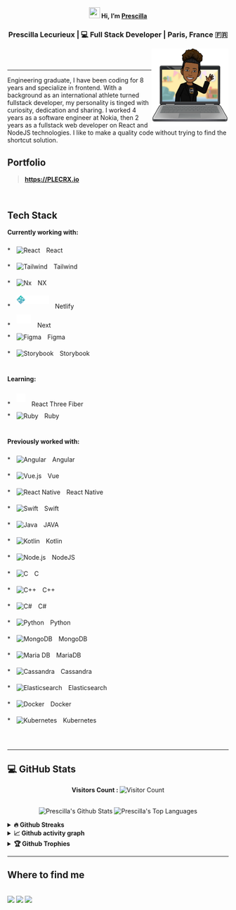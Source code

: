 <div align='center'>
    <strong> <img src="https://media.giphy.com/media/hvRJCLFzcasrR4ia7z/giphy.gif" width="25px" height=25> Hi, I’m <a href="https://plecrx.io">Prescilla</a></strong>
    <h3> Prescilla Lecurieux | 💻 Full Stack Developer | Paris, France  🇫🇷  </h3>
</div>

[<img align="right" height="auto" width="35%" alt="KPN" src="https://github.com/plecrx/plecrx.io/blob/master/public/bitmoji.png"/>](https://plecrx.io)

<br/>

<br/>

-----

Engineering graduate, I have been coding for 8 years and specialize in frontend. 
With a background as an international athlete turned fullstack developer, my personality is tinged with curiosity, dedication and sharing.
I worked 4 years as a software engineer at Nokia, then 2 years as a fullstack web developer on React and NodeJS technologies. I like to make a quality code without trying to find the shortcut solution.
<br/>

## Portfolio
> **https://PLECRX.io**

<br/>

## Tech Stack

**Currently working with:**
<div align="left">
    * <img style="margin: 10px" src="https://profilinator.rishav.dev/skills-assets/react-original-wordmark.svg" alt="React" height="20" /> React 
<br/>
    * <img style="margin: 10px" src="https://upload.wikimedia.org/wikipedia/commons/thumb/d/d5/Tailwind_CSS_Logo.svg/900px-Tailwind_CSS_Logo.svg.png" alt="Tailwind" height="20" /> Tailwind
<br/>
    * <img style="margin: 10px" src="https://raw.githubusercontent.com/nrwl/nx/master/nx-logo.png" alt="Nx" height="20" />  NX  
<br/>
    * <img style="margin: 10px" src="https://github.com/plecrx/plecrx/blob/main/netlify-logo.png" alt="Netlify" height="20" /> Netlify
<br/>
    * <img style="margin: 10px" src="https://github.com/plecrx/plecrx/blob/main/next-logo.png" alt="Next" height="20" /> Next
<br/>
    * <img style="margin: 10px" src="https://profilinator.rishav.dev/skills-assets/figma-icon.svg" alt="Figma" height="20" /> Figma
<br/>
    * <img style="margin: 10px" src="https://cdn.icon-icons.com/icons2/2107/PNG/512/file_type_storybook_icon_130145.png" alt="Storybook" height="20" /> Storybook
</div>

<br/>

**Learning:**
<div align="left">     
    * <img style="margin: 10px" src="https://github.com/plecrx/plecrx/blob/main/react-three-fiber-logo.svg" alt="React Three Fiber" height="20" /> React Three Fiber
<br/>
    * <img style="margin: 10px" src="https://profilinator.rishav.dev/skills-assets/ruby-original-wordmark.svg" alt="Ruby" height="20" /> Ruby
</div>

<br/>

**Previously worked with:**

<div align="left">
    * <img style="margin: 10px" src="https://profilinator.rishav.dev/skills-assets/angularjs-original.svg" alt="Angular" height="20" /> Angular
    <br/> 
    * <img style="margin: 10px" src="https://profilinator.rishav.dev/skills-assets/vuejs-original-wordmark.svg" alt="Vue.js" height="20" /> Vue
    <br/>
    * <img style="margin: 10px" src="https://www.datocms-assets.com/45470/1631026680-logo-react-native.png?fm=webp" alt="React Native" height="20" /> React Native
    <br/>
    * <img style="margin: 10px" src="https://developer.apple.com/assets/elements/icons/swift/swift-64x64_2x.png" alt="Swift" height="20" /> Swift
    <br/>
    * <img style="margin: 10px" src="https://profilinator.rishav.dev/skills-assets/java-original-wordmark.svg" alt="Java" height="20" /> JAVA 
    <br/>
    * <img style="margin: 10px" src="https://profilinator.rishav.dev/skills-assets/kotlinlang-icon.svg" alt="Kotlin" height="20" /> Kotlin
    <br/>
    * <img style="margin: 10px" src="https://profilinator.rishav.dev/skills-assets/nodejs-original-wordmark.svg" alt="Node.js" height="20" /> NodeJS
    <br/>
    * <img style="margin: 10px" src="https://profilinator.rishav.dev/skills-assets/c-original.svg" alt="C" height="20" /> C 
    <br/>
    * <img style="margin: 10px" src="https://profilinator.rishav.dev/skills-assets/cplusplus-original.svg" alt="C++" height="20" /> C++
    <br/>
    * <img style="margin: 10px" src="https://profilinator.rishav.dev/skills-assets/csharp-original.svg" alt="C#" height="20" /> C#
    <br/>
    * <img style="margin: 10px" src="https://profilinator.rishav.dev/skills-assets/python-original.svg" alt="Python" height="20" /> Python
    <br/>
    * <img style="margin: 10px" src="https://profilinator.rishav.dev/skills-assets/mongodb-original-wordmark.svg" alt="MongoDB" height="20" /> MongoDB
    <br/>
    * <img style="margin: 10px" src="https://profilinator.rishav.dev/skills-assets/mariadb.png" alt="Maria DB" height="20" /> MariaDB
    <br/>
    * <img style="margin: 10px" src="https://profilinator.rishav.dev/skills-assets/apache_cassandra-icon.svg" alt="Cassandra" height="20" /> Cassandra
    <br/>
    * <img style="margin: 10px" src="https://profilinator.rishav.dev/skills-assets/elasticsearch.png" alt="Elasticsearch" height="20" /> Elasticsearch
    <br/>
    * <img style="margin: 10px" src="https://profilinator.rishav.dev/skills-assets/docker-original-wordmark.svg" alt="Docker" height="20" /> Docker
    <br/>
    * <img style="margin: 10px" src="https://profilinator.rishav.dev/skills-assets/kubernetes-icon.svg" alt="Kubernetes" height="20" /> Kubernetes
</div>

<br>
<br>

----

## 💻 GitHub Stats

<div align="center">
    <strong>Visitors Count : </strong><img src="https://profile-counter.glitch.me/plecrx/count.svg" alt="Visitor Count">
</div>

<br/>

<p align="center">
    <img alt="Prescilla's Github Stats" src="https://github-readme-stats.vercel.app/api?username=plecrx&amp;show_icons=true&theme=slateorange&hide=contribs,issues&count_private=true&hide_border=true" height="auto" width="55%"/>
    <img alt="Prescilla's Top Languages" src="https://github-readme-stats.vercel.app/api/top-langs/?username=plecrx&layout=compact&theme=slateorange&hide_border=true" height="auto" width="35%"/>
</p>

<details>	
    <summary><b>🔥 Github Streaks</b></summary><br>
    <p align="center">
        <img width="500px" src="https://github-readme-streak-stats.herokuapp.com/?user=plecrx&hide_border=true&theme=slateorange&currStreakNum=ffffff&sideNums=ffffff" alt="plecrx" />
    </p>
</details>

<details>	
    <br/>
  <summary><b>&#x1f4c8; Github activity graph</b></summary>
    <img alt="Prescilla's Activity Graph" src="https://activity-graph.herokuapp.com/graph?username=plecrx&count_private=true&bg_color=36393f&color=ffffff&line=db942a&point=FFFFFF&hide_border=true">
</details>

<details>
    <summary><b>🏆 Github Trophies</b></summary><br/>
       <img alt="Prescilla's Github Trophies" src='https://github-profile-trophy.vercel.app/?username=plecrx&theme=gruvbox&no-frame=true&row=1&&margin-w=20&no-bg=true' >
</details>

----

## Where to find me
<br>
<a href="https://www.linkedin.com/in/plecrx/"><img src="https://img.shields.io/badge/LinkedIn-0077B5?style=for-the-badge&logo=linkedin&logoColor=white"></a>
<a href="mailto:prescilla@plecrx.io"><img src="https://img.shields.io/badge/Gmail-D14836?style=for-the-badge&logo=gmail&logoColor=white"></a>
<a href="https://fr.wikipedia.org/wiki/Prescilla_Lecurieux"><img src="https://img.shields.io/badge/Wikipedia-%23000000.svg?style=for-the-badge&logo=wikipedia&logoColor=white"></a>
